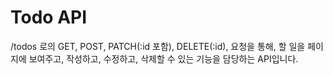 # Todo API

/todos 로의 GET, POST, PATCH(:id 포함), DELETE(:id), 요청을 통해, 할 일을 페이지에 보여주고, 작성하고, 수정하고, 삭제할 수 있는 기능을 담당하는 API입니다. 